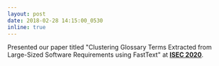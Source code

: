 ```yaml
---
layout: post
date: 2018-02-28 14:15:00_0530
inline: true
---
```


Presented our paper titled "Clustering Glossary Terms Extracted from Large-Sized Software Requirements using FastText" at **[ISEC 2020](https://isoft.acm.org/isec2020/)**.
